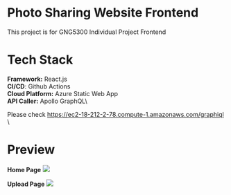# Photo Sharing Website Frontend
This project is for GNG5300 Individual Project Frontend
# Tech Stack
**Framework:** React.js \
**CI/CD**: Github Actions\
**Cloud Platform:** Azure Static Web App\
**API Caller:** Apollo GraphQL\

Please check https://ec2-18-212-2-78.compute-1.amazonaws.com/graphiql \

# Preview


**Home Page**
<img src="./public/readme/home.PNG"> 




**Upload Page**
<img src="./public/readme/upload.PNG">